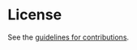 # License

See the
[guidelines for contributions](https://github.com/datarightplus/datarightplus-banking-bulk-transactions-v1/blob/main/CONTRIBUTING.md).
